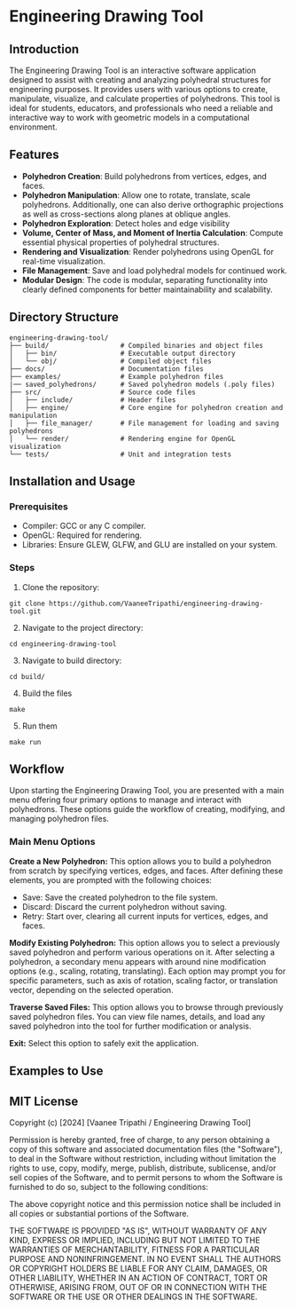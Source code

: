 # Engineering Drawing Tool

## Introduction
The Engineering Drawing Tool is an  interactive software application designed to assist with creating and analyzing polyhedral structures for engineering purposes. It provides users with various options to create, manipulate, visualize, and calculate properties of polyhedrons. This tool is ideal for students, educators, and professionals who need a reliable and interactive way to work with geometric models in a computational environment.

## Features
- **Polyhedron Creation**: Build polyhedrons from vertices, edges, and faces.
- **Polyhedron Manipulation**: Allow one to rotate, translate, scale polyhedrons. Additionally, one can also derive orthographic projections as well as cross-sections along planes at oblique angles.
- **Polyhedron Exploration**: Detect holes and edge visibility
- **Volume, Center of Mass, and Moment of Inertia Calculation**: Compute essential physical properties of polyhedral structures.
- **Rendering and Visualization**: Render polyhedrons using OpenGL for real-time visualization.
- **File Management**: Save and load polyhedral models for continued work.
- **Modular Design**: The code is modular, separating functionality into clearly defined components for better maintainability and scalability.

## Directory Structure
```plaintext
engineering-drawing-tool/
├── build/                  # Compiled binaries and object files
│   ├── bin/                # Executable output directory
│   └── obj/                # Compiled object files
├── docs/                   # Documentation files
├── examples/               # Example polyhedron files
|── saved_polyhedrons/      # Saved polyhedron models (.poly files)
├── src/                    # Source code files
│   ├── include/            # Header files
│   ├── engine/             # Core engine for polyhedron creation and manipulation
│   ├── file_manager/       # File management for loading and saving polyhedrons
│   └── render/             # Rendering engine for OpenGL visualization                
└── tests/                  # Unit and integration tests
```

## Installation and Usage

### Prerequisites

- Compiler: GCC or any C compiler.
- OpenGL: Required for rendering.
- Libraries: Ensure GLEW, GLFW, and GLU are installed on your system.

### Steps

1. Clone the repository:

```git clone https://github.com/VaaneeTripathi/engineering-drawing-tool.git```

2. Navigate to the project directory:

```
cd engineering-drawing-tool 
```

3. Navigate to build directory:
```
cd build/
```

4. Build the files
```
make 
```
5. Run them
```
make run
```

## Workflow 
Upon starting the Engineering Drawing Tool, you are presented with a main menu offering four primary options to manage and interact with polyhedrons. These options guide the workflow of creating, modifying, and managing polyhedron files.

### Main Menu Options
**Create a New Polyhedron:** This option allows you to build a polyhedron from scratch by specifying vertices, edges, and faces. After defining these elements, you are prompted with the following choices:
- Save: Save the created polyhedron to the file system.
- Discard: Discard the current polyhedron without saving.
- Retry: Start over, clearing all current inputs for vertices, edges, and faces.

**Modify Existing Polyhedron:** This option allows you to select a previously saved polyhedron and perform various operations on it. After selecting a polyhedron, a secondary menu appears with around nine modification options (e.g., scaling, rotating, translating). Each option may prompt you for specific parameters, such as axis of rotation, scaling factor, or translation vector, depending on the selected operation.

**Traverse Saved Files:** This option allows you to browse through previously saved polyhedron files. You can view file names, details, and load any saved polyhedron into the tool for further modification or analysis.

**Exit:** Select this option to safely exit the application.

## Examples to Use

## MIT License 
Copyright (c) [2024] [Vaanee Tripathi / Engineering Drawing Tool]

Permission is hereby granted, free of charge, to any person obtaining a copy
of this software and associated documentation files (the "Software"), to deal
in the Software without restriction, including without limitation the rights
to use, copy, modify, merge, publish, distribute, sublicense, and/or sell
copies of the Software, and to permit persons to whom the Software is
furnished to do so, subject to the following conditions:

The above copyright notice and this permission notice shall be included in all
copies or substantial portions of the Software.

THE SOFTWARE IS PROVIDED "AS IS", WITHOUT WARRANTY OF ANY KIND, EXPRESS OR
IMPLIED, INCLUDING BUT NOT LIMITED TO THE WARRANTIES OF MERCHANTABILITY,
FITNESS FOR A PARTICULAR PURPOSE AND NONINFRINGEMENT. IN NO EVENT SHALL THE
AUTHORS OR COPYRIGHT HOLDERS BE LIABLE FOR ANY CLAIM, DAMAGES, OR OTHER
LIABILITY, WHETHER IN AN ACTION OF CONTRACT, TORT OR OTHERWISE, ARISING FROM,
OUT OF OR IN CONNECTION WITH THE SOFTWARE OR THE USE OR OTHER DEALINGS IN THE
SOFTWARE.
